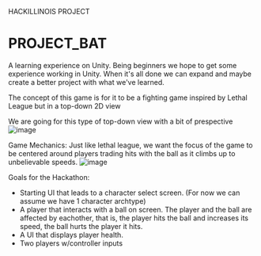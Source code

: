 HACKILLINOIS PROJECT

# PROJECT_BAT
A learning experience on Unity. Being beginners we hope to get some experience working in Unity. When it's all done we can expand and maybe create a better project with what we've learned.

The concept of this game is for it to be a fighting game inspired by Lethal League but in a top-down 2D view


We are going for this type of top-down view with a bit of prespective 
![image](https://user-images.githubusercontent.com/51679082/114278191-39757100-99f4-11eb-9c0a-99fbcf0cb6d8.png)

Game Mechanics:
Just like lethal league, we want the focus of the game to be centered around players trading hits with the ball as it climbs up to unbelievable speeds.
![image](https://user-images.githubusercontent.com/51679082/114278344-01226280-99f5-11eb-9e05-c9f8dacb1264.png)


Goals for the Hackathon:
* Starting UI that leads to a character select screen. (For now we can assume we have 1 character archtype)
* A player that interacts with a ball on screen. The player and the ball are affected by eachother, that is, the player hits the ball and increases its speed, the ball hurts the player it hits.
* A UI that displays player health.
* Two players w/controller inputs


